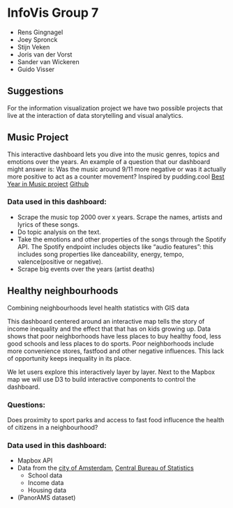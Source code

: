 # InfoVis Group 7
* Rens Gingnagel
* Joey Spronck
* Stijn Veken
* Joris van der Vorst
* Sander van Wickeren
* Guido Visser

## Suggestions
For the information visualization project we have two possible projects that live at the interaction of data storytelling and visual analytics.

## Music Project
This interactive dashboard lets you dive into the music genres, topics and emotions over the years. An example of a question that our dashboard might answer is: Was the music around 9/11 more negative or was it actually more positive to act as a counter movement?
Inspired by pudding.cool [Best Year in Music project](https://pudding.cool/projects/music-history/) [Github](https://github.com/the-pudding/music-taste-2019)

### Data used in this dashboard:
* Scrape the music top 2000 over x years. Scrape the names, artists and lyrics of these songs.
* Do topic analysis on the text.
* Take the emotions and other properties of the songs through the Spotify API. The Spotify endpoint includes objects like “audio features”: this includes song properties like danceability, energy, tempo, valence(positive or negative).
* Scrape big events over the years (artist deaths)


## Healthy neighbourhoods
Combining neighbourhoods level health statistics with GIS data

This dashboard centered around an interactive map tells the story of income inequality and the effect that that has on kids growing up. Data shows that poor neighborhoods have less places to buy healthy food, less good schools and less places to do sports. Poor neighborhoods include more convenience stores, fastfood and other negative influences. This lack of opportunity keeps inequality in its place.

We let users explore this interactively layer by layer. Next to the Mapbox map we will use D3 to build interactive components to control the dashboard.


### Questions:
Does proximity to sport parks and access to fast food influcence the health of citizens in a neighbourhood?


### Data used in this dashboard:
* Mapbox API
* Data from the [city of Amsterdam](https://data.amsterdam.nl), [Central Bureau of Statistics](https://www.cbs.nl)
  - School data
  - Income data
  - Housing data
* (PanorAMS dataset)
